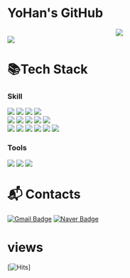 # YoHan's GitHub
<div align=center>
	<img src="https://capsule-render.vercel.app/api?type=waving&color=FCAACF&height=300&section=header&text=Welcome!%20Yohan's%20GitHub&fontSize=60&animation=fadeIn&fontAlignY=38&" />	
</div>
<div align="left">
  <img src="https://github-readme-stats.vercel.app/api?username=master-kim&show_icons=true&theme=radical" width:50%/>
</div>

# 📚Tech Stack
### Skill
<div align="left">
	<img src="https://img.shields.io/badge/Java-007396?style=flat&logo=Java&logoColor=white" />
	<img src="https://img.shields.io/badge/Spring-6DB33F?&style=flat&logo=Spring&logoColor=white" />
  <img src="https://img.shields.io/badge/SpringBoot-6DB33F?&style=forflat&logo=SpringBoot&logoColor=white" />
  <img src="https://img.shields.io/badge/ApacheTomcat-F8DC75?&style=forflat&logo=ApacheTomcat&logoColor=black" />
  <br/>
  <img src="https://img.shields.io/badge/React-14161A?&style=forflat&logo=React&logoColor=blue" />
  <img src="https://img.shields.io/badge/HTML5-E34F26?style=flat&logo=HTML5&logoColor=white" />
	<img src="https://img.shields.io/badge/CSS3-1572B6?style=flat&logo=CSS3&logoColor=white" />
	<img src="https://img.shields.io/badge/JavaScript-F7DF1E?style=flat&logo=JavaScript&logoColor=white" />
	<img src="https://img.shields.io/badge/jQuery-0769AD?style=flat&logo=jQuery&logoColor=white" />
	<br>
	<img src="https://img.shields.io/badge/Mybatis-000000?style=flat&logo=Fluentd&logoColor=white" />
	<img src="https://img.shields.io/badge/PostgreSQL-4169E1?&style=flat&logo=PostgreSQL&logoColor=white" />
  <img src="https://img.shields.io/badge/Hibernate-59666C?&style=flat&logo=Hibernate&logoColor=white" />
	<img src="https://img.shields.io/badge/MySQL-4479A1?style=flat&logo=MySQL&logoColor=white" />
	<img src="https://img.shields.io/badge/MariaDB-003545?style=flat&logo=MariaDB&logoColor=white" />
	<img src="https://img.shields.io/badge/Linux-FCC624?style=flat&logo=Linux&logoColor=white" />
</div>

### Tools
<div align="left">
	<img src="https://img.shields.io/badge/Git-F05032?&style=flat&logo=Git&logoColor=white" />
	<img src="https://img.shields.io/badge/Eclipse%20IDE-2C2255?&style=flat&logo=Eclipse%20IDE&logoColor=white" />
  <img src="https://img.shields.io/badge/Visual%20Studio%20Code-007ACC?&style=flat&logo=Visual%20Studio%20Code&logoColor=white" />
</div>

# :mailbox_with_mail: Contacts

[![Gmail Badge](https://img.shields.io/badge/Gmail-d14836?style=flat-square&logo=Gmail&logoColor=white&link=mailto:such0675@gmail.com)](mailto:such0675@gmail.com)
[![Naver Badge](https://img.shields.io/badge/Naver-03C75A?style=flat-square&logo=Naver&logoColor=white&link=mailto:such0675@naver.com)](mailto:such0675@naver.com)

# views
[![Hits](https://hits.seeyoufarm.com/api/count/incr/badge.svg?url=https%3A%2F%2Fgithub.com%2Fmaster-kim&count_bg=%23918FE0&title_bg=%23545454&icon=github.svg&icon_color=%23E7E7E7&title=Views&edge_flat=false)]




